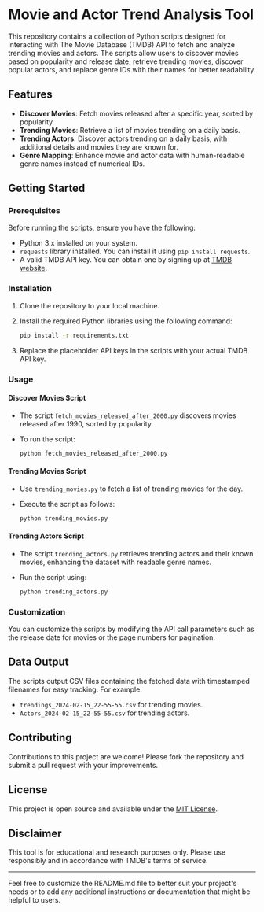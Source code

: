 # Movie and Actor Trend Analysis Tool

This repository contains a collection of Python scripts designed for interacting with The Movie Database (TMDB) API to fetch and analyze trending movies and actors. The scripts allow users to discover movies based on popularity and release date, retrieve trending movies, discover popular actors, and replace genre IDs with their names for better readability.

## Features

- **Discover Movies**: Fetch movies released after a specific year, sorted by popularity.
- **Trending Movies**: Retrieve a list of movies trending on a daily basis.
- **Trending Actors**: Discover actors trending on a daily basis, with additional details and movies they are known for.
- **Genre Mapping**: Enhance movie and actor data with human-readable genre names instead of numerical IDs.

## Getting Started

### Prerequisites

Before running the scripts, ensure you have the following:

- Python 3.x installed on your system.
- `requests` library installed. You can install it using `pip install requests`.
- A valid TMDB API key. You can obtain one by signing up at [TMDB website](https://www.themoviedb.org/account/signup).

### Installation

1. Clone the repository to your local machine.
2. Install the required Python libraries using the following command:

    ```bash
    pip install -r requirements.txt
    ```

3. Replace the placeholder API keys in the scripts with your actual TMDB API key.

### Usage

#### Discover Movies Script

- The script `fetch_movies_released_after_2000.py` discovers movies released after 1990, sorted by popularity.
- To run the script:

    ```bash
    python fetch_movies_released_after_2000.py
    ```

#### Trending Movies Script

- Use `trending_movies.py` to fetch a list of trending movies for the day.
- Execute the script as follows:

    ```bash
    python trending_movies.py
    ```

#### Trending Actors Script

- The script `trending_actors.py` retrieves trending actors and their known movies, enhancing the dataset with readable genre names.
- Run the script using:

    ```bash
    python trending_actors.py
    ```

### Customization

You can customize the scripts by modifying the API call parameters such as the release date for movies or the page numbers for pagination.

## Data Output

The scripts output CSV files containing the fetched data with timestamped filenames for easy tracking. For example:

- `trendings_2024-02-15_22-55-55.csv` for trending movies.
- `Actors_2024-02-15_22-55-55.csv` for trending actors.

## Contributing

Contributions to this project are welcome! Please fork the repository and submit a pull request with your improvements.

## License

This project is open source and available under the [MIT License](LICENSE).

## Disclaimer

This tool is for educational and research purposes only. Please use responsibly and in accordance with TMDB's terms of service.

---

Feel free to customize the README.md file to better suit your project's needs or to add any additional instructions or documentation that might be helpful to users.

